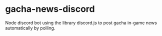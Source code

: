 # gacha-news-discord
Node discord bot using the library discord.js to post gacha in-game news automatically by polling.
